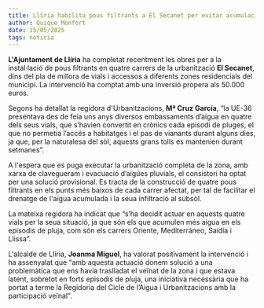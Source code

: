 ```yaml
---  
title: Llíria habilita pous filtrants a El Secanet per evitar acumulacions d’aigua  
author: Quique Monfort  
date: 15/05/2025  
tags: noticia  
---
```


**L'Ajuntament de Llíria** ha completat recentment les obres per a la instal·lació de pous filtrants en quatre carrers de la urbanització **El Secanet**, dins del pla de millora de vials i accessos a diferents zones residencials del municipi. La intervenció ha comptat amb una inversió propera als 50.000 euros.

Segons ha detallat la regidora d'Urbanitzacions, **Mª Cruz García**, “la UE-36 presentava des de feia uns anys diversos embassaments d’aigua en quatre dels seus vials, que s’havien convertit en crònics cada episodi de pluges, el que no permetia l’accés a habitatges i el pas de vianants durant alguns dies, ja que, per la naturalesa del sòl, aquests grans tolls es mantenien durant setmanes”.

A l'espera que es puga executar la urbanització completa de la zona, amb xarxa de clavegueram i evacuació d’aigües pluvials, el consistori ha optat per una solució provisional. Es tracta de la construcció de quatre pous filtrants en els punts més baixos de cada carrer afectat, per tal de facilitar el drenatge de l'aigua acumulada i la seua infiltració al subsòl.

La mateixa regidora ha indicat que “s’ha decidit actuar en aquests quatre vials per la seua situació, ja que són els que acumulen més aigua en els episodis de pluja, com són els carrers Oriente, Mediterráneo, Saidía i Llissa”.

L'alcalde de Llíria, **Joanma Miguel**, ha valorat positivament la intervenció i ha assenyalat que “amb aquesta actuació donem solució a una problemàtica que ens havia traslladat el veïnat de la zona i que estava latent, sobretot en forts episodis de pluja, una iniciativa necessària que ha portat a terme la Regidoria del Cicle de l’Aigua i Urbanitzacions amb la participació veïnal”.

